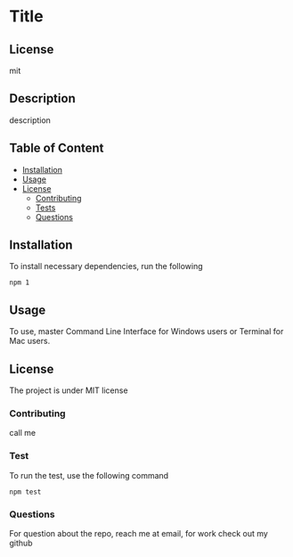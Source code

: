 # Title

## License
mit

## Description
description

## Table of Content
- [Installation](#installation)
- [Usage](#usage)
- [License](#license-1)
    - [Contributing](#contributing)
    - [Tests](#test)
    - [Questions](#questions)

## Installation
To install necessary dependencies, run the following

```npm 1```

## Usage
To use, master Command Line Interface for Windows users or Terminal for Mac users.

## License
The project is under MIT license

### Contributing

call me

### Test 
To run the test, use the following command

```npm test```

### Questions

For question about the repo, reach me at email, for work check out my github